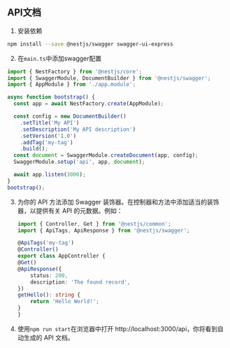 ## API文档

1. 安装依赖

```bash
npm install --save @nestjs/swagger swagger-ui-express
```

2. 在`main.ts`中添加swagger配置

```typescript
import { NestFactory } from '@nestjs/core';
import { SwaggerModule, DocumentBuilder } from '@nestjs/swagger';
import { AppModule } from './app.module';

async function bootstrap() {
  const app = await NestFactory.create(AppModule);

  const config = new DocumentBuilder()
    .setTitle('My API')
    .setDescription('My API description')
    .setVersion('1.0')
    .addTag('my-tag')
    .build();
  const document = SwaggerModule.createDocument(app, config);
  SwaggerModule.setup('api', app, document);

  await app.listen(3000);
}
bootstrap();
```

3. 为你的 API 方法添加 Swagger 装饰器。在控制器和方法中添加适当的装饰器，以提供有关 API 的元数据。例如：
    
    ```typescript
    import { Controller, Get } from '@nestjs/common';
    import { ApiTags, ApiResponse } from '@nestjs/swagger';

    @ApiTags('my-tag')
    @Controller()
    export class AppController {
    @Get()
    @ApiResponse({
        status: 200,
        description: 'The found record',
    })
    getHello(): string {
        return 'Hello World!';
    }
    }
    ```
4. 使用`npm run start`在浏览器中打开 http://localhost:3000/api，你将看到自动生成的 API 文档。    



